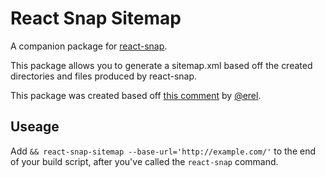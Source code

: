 # React Snap Sitemap

A companion package for [react-snap](https://github.com/stereobooster/react-snap).

This package allows you to generate a sitemap.xml based off the created directories and files produced by react-snap.

This package was created based off [this comment](https://github.com/stereobooster/react-snap/issues/38#issuecomment-487350403) by [@erel](https://github.com/erel).

## Useage

Add `&& react-snap-sitemap --base-url='http://example.com/'` to the end of your build script, after you've called the `react-snap` command.
